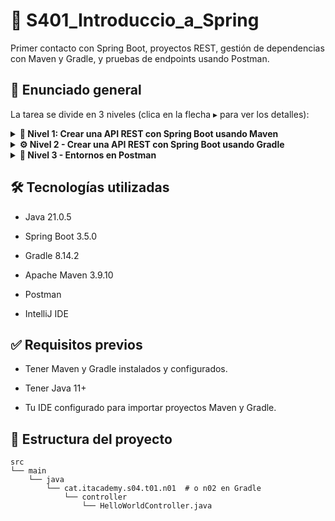 # 🧩 S401_Introduccio_a_Spring
Primer contacto con Spring Boot, proyectos REST, gestión de dependencias con Maven y Gradle, y pruebas de endpoints usando Postman.

## 📌 Enunciado general
La tarea se divide en 3 niveles (clica en la flecha ▸ para ver los detalles):

<details> <summary><strong>🧱 Nivel 1: Crear una API REST con Spring Boot usando Maven</strong></summary>
Configuración:

Proyecto generado desde Spring Initializr: 

  - Puerto configurado: 9000
  
  - Dependencias: Spring Web, Spring Boot DevTools
    
Controlador: HelloWorldController.java
    
    /hello-world1 → @RequestParam(name = "name", defaultValue = "UNKNOWN")
    
    /hello-world2/{name} → @PathVariable(name = "name", required = false)
    
    /hello-world3?name=X&age=Y → parámetros combinados

Comandos Maven usados:

    mvn compile
    mvn package
    mvn clean
    mvn spring-boot:run
    
Pruebas realizadas:

- http://localhost:9000/hello-world1?name=Jose
- http://localhost:9000/hello-world1
- http://localhost:9000/hello-world2/Jose
- http://localhost:9000/hello-world2
- http://localhost:9000/hello-world3?name=Jose&age=41
- http://localhost:9000/hello-world3
    
</details>
<details> <summary><strong>⚙️ Nivel 2 - Crear una API REST con Spring Boot usando Gradle</strong></summary>
Configuración:

Proyecto generado desde Spring Initializr:

- Puerto configurado: 9001

- Dependencias: Spring Web, Spring Boot DevTools

Controlador: HelloWorldController.java
  
    /hello-world1 → @RequestParam(name = "name", defaultValue = "UNKNOWN")
    
    /hello-world2/{name} → @PathVariable(name = "name", required = false)
    
    /hello-world3?name=X&age=Y → parámetros combinados con valores por defecto

Comandos Gradle usados:

    gradle build
    gradle assemble
    gradle clean
    gradle bootRun
    
Pruebas realizadas:

  - http://localhost:9001/hello-world1?name=Jose
  - http://localhost:9001/hello-world1
  - http://localhost:9001/hello-world2/Jose
  - http://localhost:9001/hello-world2
  - http://localhost:9001/hello-world3?name=Jose&age=41
  - http://localhost:9001/hello-world3
    
</details>
<details> <summary><strong>🧪 Nivel 3 - Entornos en Postman</strong></summary>
Se crearon dos entornos en Postman:

Entorno Maven

{{server}} = http://localhost

{{port}} = 9000

Entorno Gradle

{{server}} = http://localhost

{{port}} = 9001

Se exportaron ambos entornos en formato .json y se adjuntan como parte de la entrega.

Se realizaron capturas de pantalla de cada entorno mostrando el uso de las variables.

</details>

## 🛠️ Tecnologías utilizadas
- Java  21.0.5

- Spring Boot 3.5.0

- Gradle 8.14.2

- Apache Maven 3.9.10

- Postman

- IntelliJ IDE

## ✅ Requisitos previos
- Tener Maven y Gradle instalados y configurados.

- Tener Java 11+

- Tu IDE configurado para importar proyectos Maven y Gradle.

## 📂 Estructura del proyecto

    src
    └── main
        └── java
            └── cat.itacademy.s04.t01.n01  # o n02 en Gradle
                └── controller
                    └── HelloWorldController.java

